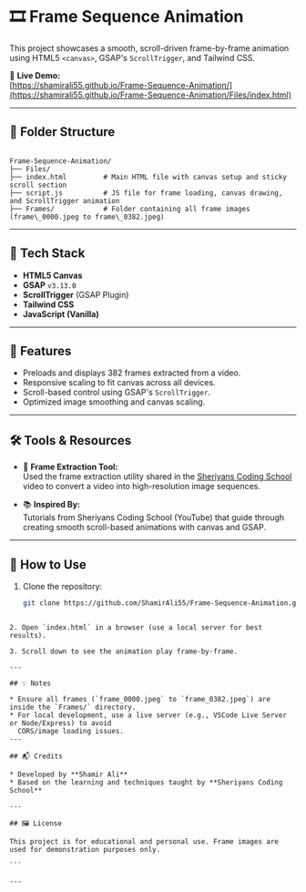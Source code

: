 
# 🎞️ Frame Sequence Animation

This project showcases a smooth, scroll-driven frame-by-frame animation using HTML5 `<canvas>`, GSAP's `ScrollTrigger`, and Tailwind CSS.

🔗 **Live Demo:**  
[https://shamirali55.github.io/Frame-Sequence-Animation/](https://shamirali55.github.io/Frame-Sequence-Animation/Files/index.html)

---

## 📂 Folder Structure

```

Frame-Sequence-Animation/
├── Files/   
├── index.html         # Main HTML file with canvas setup and sticky scroll section
├── script.js          # JS file for frame loading, canvas drawing, and ScrollTrigger animation
├── Frames/            # Folder containing all frame images (frame\_0000.jpeg to frame\_0382.jpeg)

````

---

## 🚀 Tech Stack

- **HTML5 Canvas**
- **GSAP** `v3.13.0`
- **ScrollTrigger** (GSAP Plugin)
- **Tailwind CSS**
- **JavaScript (Vanilla)**

---

## 🎯 Features

- Preloads and displays 382 frames extracted from a video.
- Responsive scaling to fit canvas across all devices.
- Scroll-based control using GSAP's `ScrollTrigger`.
- Optimized image smoothing and canvas scaling.

---

## 🛠️ Tools & Resources

- 🎥 **Frame Extraction Tool:**  
  Used the frame extraction utility shared in the [Sheriyans Coding School](https://www.youtube.com/watch?v=6c2m0RjwRPY) video to convert a video into high-resolution image sequences.

- 📚 **Inspired By:**  
  Tutorials from Sheriyans Coding School (YouTube) that guide through creating smooth scroll-based animations with canvas and GSAP.

---

## 📌 How to Use

1. Clone the repository:
   ```bash
   git clone https://github.com/ShamirAli55/Frame-Sequence-Animation.git
````

2. Open `index.html` in a browser (use a local server for best results).

3. Scroll down to see the animation play frame-by-frame.

---

## 💡 Notes

* Ensure all frames (`frame_0000.jpeg` to `frame_0382.jpeg`) are inside the `Frames/` directory.
* For local development, use a live server (e.g., VSCode Live Server or Node/Express) to avoid
  CORS/image loading issues.
---

## 📬 Credits

* Developed by **Shamir Ali**
* Based on the learning and techniques taught by **Sheriyans Coding School**

---

## 🖼️ License

This project is for educational and personal use. Frame images are used for demonstration purposes only.

```

---

